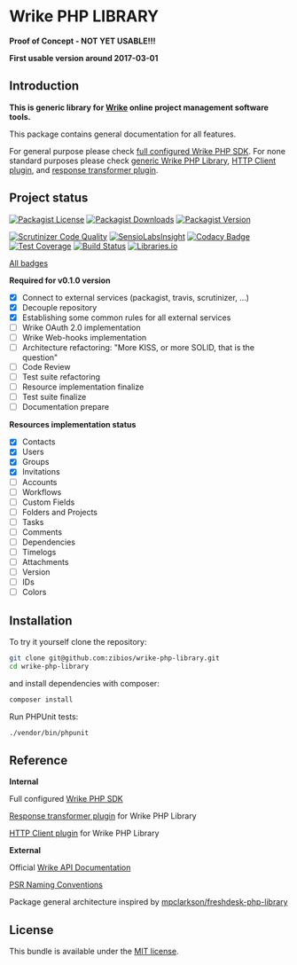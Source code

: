 Wrike PHP LIBRARY
================================

**Proof of Concept - NOT YET USABLE!!!**

**First usable version around 2017-03-01**

Introduction
------------

**This is generic library for [Wrike](https://www.wrike.com/) online project management software tools.**

This package contains general documentation for all features.

For general purpose please check [full configured Wrike PHP SDK](https://github.com/zibios/wrike-php-sdk).
For none standard purposes please check [generic Wrike PHP Library](https://github.com/zibios/wrike-php-library),
[HTTP Client plugin](https://github.com/zibios/wrike-php-guzzle),
and [response transformer plugin](https://github.com/zibios/wrike-php-jmsserializer).

Project status
--------------

[![Packagist License](https://img.shields.io/packagist/l/zibios/wrike-php-library.svg)](https://packagist.org/packages/zibios/wrike-php-library)
[![Packagist Downloads](https://img.shields.io/packagist/dt/zibios/wrike-php-library.svg)](https://packagist.org/packages/zibios/wrike-php-library)
[![Packagist Version](https://img.shields.io/packagist/v/zibios/wrike-php-library.svg)](https://packagist.org/packages/zibios/wrike-php-library)

[![Scrutinizer Code Quality](https://scrutinizer-ci.com/g/zibios/wrike-php-library/badges/quality-score.png?b=master)](https://scrutinizer-ci.com/g/zibios/wrike-php-library/?branch=master)
[![SensioLabsInsight](https://insight.sensiolabs.com/projects/28d43ffe-fa9a-4afa-893e-fc9b2e080d09/mini.png)](https://insight.sensiolabs.com/projects/28d43ffe-fa9a-4afa-893e-fc9b2e080d09)
[![Codacy Badge](https://api.codacy.com/project/badge/Grade/9b3b1cf6321040fa910c0c1c335b5ba1)](https://www.codacy.com/app/zibios/wrike-php-library)
[![Test Coverage](https://codeclimate.com/github/zibios/wrike-php-library/badges/coverage.svg)](https://codeclimate.com/github/zibios/wrike-php-library/coverage)
[![Build Status](https://travis-ci.org/zibios/wrike-php-library.svg?branch=master)](https://travis-ci.org/zibios/wrike-php-library)
[![Libraries.io](https://img.shields.io/librariesio/github/zibios/wrike-php-library.svg)](https://libraries.io/packagist/zibios%2Fwrike-php-library)

[All badges](docs/Badges.md)

**Required for v0.1.0 version**
- [x] Connect to external services (packagist, travis, scrutinizer, ...)
- [x] Decouple repository
- [x] Establishing some common rules for all external services
- [ ] Wrike OAuth 2.0 implementation
- [ ] Wrike Web-hooks implementation
- [ ] Architecture refactoring: "More KISS, or more SOLID, that is the question"
- [ ] Code Review
- [ ] Test suite refactoring
- [ ] Resource implementation finalize
- [ ] Test suite finalize
- [ ] Documentation prepare

**Resources implementation status**
- [x] Contacts
- [x] Users
- [x] Groups
- [x] Invitations
- [ ] Accounts
- [ ] Workflows
- [ ] Custom Fields
- [ ] Folders and Projects
- [ ] Tasks
- [ ] Comments
- [ ] Dependencies
- [ ] Timelogs
- [ ] Attachments
- [ ] Version
- [ ] IDs
- [ ] Colors

Installation
------------
To try it yourself clone the repository:

```bash
git clone git@github.com:zibios/wrike-php-library.git
cd wrike-php-library
```

and install dependencies with composer:

```bash
composer install
```

Run PHPUnit tests:

```bash
./vendor/bin/phpunit
``` 


Reference
---------

**Internal**

Full configured [Wrike PHP SDK](https://github.com/zibios/wrike-php-sdk)

[Response transformer plugin](https://github.com/zibios/wrike-php-jmsserializer) for Wrike PHP Library

[HTTP Client plugin](https://github.com/zibios/wrike-php-guzzle) for Wrike PHP Library

**External**

Official [Wrike API Documentation](https://developers.wrike.com/documentation/api/overview)

[PSR Naming Conventions](http://www.php-fig.org/bylaws/psr-naming-conventions/)

Package general architecture inspired by [mpclarkson/freshdesk-php-library](https://github.com/mpclarkson/freshdesk-php-library) 

License
-------

This bundle is available under the [MIT license](LICENSE).
